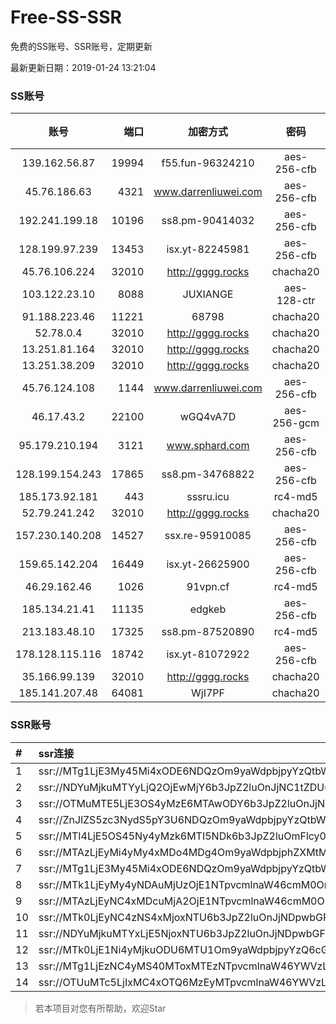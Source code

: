 # Free-SS-SSR

免费的SS账号、SSR账号，定期更新

最新更新日期：2019-01-24 13:21:04 

### SS账号

|账号|端口|加密方式|密码|更新时间|国家|
|:-----:|-----:|:----:|:----:|:----:|:----:|
|139.162.56.87|19994|f55.fun-96324210|aes-256-cfb|13:17:06|SG|
|45.76.186.63|4321|www.darrenliuwei.com|aes-256-cfb|13:17:16|SG|
|192.241.199.18|10196|ss8.pm-90414032|aes-256-cfb|13:17:05|US|
|128.199.97.239|13453|isx.yt-82245981|aes-256-cfb|13:17:06|SG|
|45.76.106.224|32010|http://gggg.rocks|chacha20|13:17:14|JP|
|103.122.23.10|8088|JUXIANGE|aes-128-ctr|13:17:08|US|
|91.188.223.46|11221|68798|chacha20|13:17:17|RU|
|52.78.0.4|32010|http://gggg.rocks|chacha20|13:17:28|KR|
|13.251.81.164|32010|http://gggg.rocks|chacha20|13:17:16|SG|
|13.251.38.209|32010|http://gggg.rocks|chacha20|13:17:07|SG|
|45.76.124.108|1144|www.darrenliuwei.com|aes-256-cfb|13:17:07|AU|
|46.17.43.2|22100|wGQ4vA7D|aes-256-gcm|13:12:13|RU|
|95.179.210.194|3121|www.sphard.com|aes-256-cfb|13:17:14|FR|
|128.199.154.243|17865|ss8.pm-34768822|aes-256-cfb|13:17:06|SG|
|185.173.92.181|443|sssru.icu|rc4-md5|13:17:16|RU|
|52.79.241.242|32010|http://gggg.rocks|chacha20|13:17:19|KR|
|157.230.140.208|14527|ssx.re-95910085|aes-256-cfb|13:17:06|US|
|159.65.142.204|16449|isx.yt-26625900|aes-256-cfb|13:17:06|SG|
|46.29.162.46|1026|91vpn.cf|rc4-md5|13:17:35|RU|
|185.134.21.41|11135|edgkeb|aes-256-cfb|13:17:16|GB|
|213.183.48.10|17325|ss8.pm-87520890|rc4-md5|13:17:06|RU|
|178.128.115.116|18742|isx.yt-81072922|aes-256-cfb|13:17:06|SG|
|35.166.99.139|32010|http://gggg.rocks|chacha20|13:17:17|US|
|185.141.207.48|64081|WjI7PF|chacha20|13:17:16|GB|


### SSR账号

|#|ssr连接|
|:-----|:-----|
|1|ssr://MTg1LjE3My45Mi4xODE6NDQzOm9yaWdpbjpyYzQtbWQ1OnBsYWluOmMzTnpjblV1YVdOMS8_cmVtYXJrcz1VMU5TVkU5UFRGOU9iMlJsT3VTX2hPZTlsLWFXcnlBJmdyb3VwPVYxZFhMbE5UVWxOVVQwOU1Ma05QVFE|
|2|ssr://NDYuMjkuMTYyLjQ2OjEwMjY6b3JpZ2luOnJjNC1tZDU6cGxhaW46T1RGMmNHNHVZMlkvP3JlbWFya3M9VTFOU1ZFOVBURjlPYjJSbE91U19oT2U5bC1hV3J5QSZncm91cD1WMWRYTGxOVFVsTlVUMDlNTGtOUFRR|
|3|ssr://OTMuMTE5LjE3OS4yMzE6MTAwODY6b3JpZ2luOnJjNC1tZDUtNjpwbGFpbjpiV2xzZFhoby8_b2Jmc3BhcmFtPTVweTY1Wnk2NXJXTDZLLUVPbWgwZEhBNkx5OTBMbU51TDBWb1pHMVVlR1UmcHJvdG9wYXJhbT1NVERsaFlNeGRPYXpxT1dHakRwb2RIUndPaTh2ZEM1amJpOVNaVVZSV25oeiZyZW1hcmtzPVUxTlNWRTlQVEY5T2IyUmxPdWU5bC1tcHJPV3d2T1M2bWlBJmdyb3VwPVYxZFhMbE5UVWxOVVQwOU1Ma05QVFE|
|4|ssr://ZnJlZS5zc3NydS5pY3U6NDQzOm9yaWdpbjpyYzQtbWQ1Omh0dHBfc2ltcGxlOmMzTnpjblV1YVdOMS8_cmVtYXJrcz1VMU5TVkU5UFRGOU9iMlJsT3VTX2hPZTlsLWFXcnlBJmdyb3VwPVYxZFhMbE5UVWxOVVQwOU1Ma05QVFE|
|5|ssr://MTI4LjE5OS45Ny4yMzk6MTI5NDk6b3JpZ2luOmFlcy0yNTYtY2ZiOnBsYWluOmFYTjRMbmwwTFRVNE1EWTRNVE0wLz9yZW1hcmtzPVUxTlNWRTlQVEY5T2IyUmxPdWFXc09XS29PV2RvU0JFYVdkcGRHRnNUMk5sWVc3bWxiRG1qYTdrdUszbHY0TSZncm91cD1WMWRYTGxOVFVsTlVUMDlNTGtOUFRR|
|6|ssr://MTAzLjEyMi4yMy4xMDo4MDg4Om9yaWdpbjphZXMtMTI4LWN0cjpwbGFpbjpTbFZZU1VGT1IwVS8_cmVtYXJrcz1VMU5TVkU5UFRGOU9iMlJsT3VTNm11V2txdVdjc09XTXVpQSZncm91cD1WMWRYTGxOVFVsTlVUMDlNTGtOUFRR|
|7|ssr://MTg1LjE3My45Mi4xODE6NDQzOm9yaWdpbjpyYzQtbWQ1OnBsYWluOmMzTnpjblV1YVdOMS8_cmVtYXJrcz1VMU5TVkU5UFRGOU9iMlJsT3VTX2hPZTlsLWFXcnlBJmdyb3VwPVYxZFhMbE5UVWxOVVQwOU1Ma05QVFE|
|8|ssr://MTk1LjEyMy4yNDAuMjUzOjE1NTpvcmlnaW46cmM0OnBsYWluOmJHNWpiZy8_cmVtYXJrcz1VMU5TVkU5UFRGOU9iMlJsT3VTNWpPV0ZpLVdGc0NBJmdyb3VwPVYxZFhMbE5UVWxOVVQwOU1Ma05QVFE|
|9|ssr://MTAzLjEyNC4xMDcuMjA2OjE1NTpvcmlnaW46cmM0OnBsYWluOmJHNWpiZy8_cmVtYXJrcz1VMU5TVkU5UFRGOU9iMlJsT3VTNm11V2txdVdjc09XTXVpQSZncm91cD1WMWRYTGxOVFVsTlVUMDlNTGtOUFRR|
|10|ssr://MTk0LjEyNC4zNS4xMjoxNTU6b3JpZ2luOnJjNDpwbGFpbjpiRzVqYmcvP3JlbWFya3M9VTFOU1ZFOVBURjlPYjJSbE91ZVJudVdqcXlBJmdyb3VwPVYxZFhMbE5UVWxOVVQwOU1Ma05QVFE|
|11|ssr://NDYuMjkuMTYxLjE5NjoxNTU6b3JpZ2luOnJjNDpwbGFpbjpiRzVqYmcvP3JlbWFya3M9VTFOU1ZFOVBURjlPYjJSbE91U19oT2U5bC1hV3J5QSZncm91cD1WMWRYTGxOVFVsTlVUMDlNTGtOUFRR|
|12|ssr://MTk0LjE1Ni4yMjkuODU6MTU1Om9yaWdpbjpyYzQ6cGxhaW46Ykc1amJnLz9yZW1hcmtzPVUxTlNWRTlQVEY5T2IyUmxPdVctdC1XYnZTQSZncm91cD1WMWRYTGxOVFVsTlVUMDlNTGtOUFRR|
|13|ssr://MTg1LjEzNC4yMS40MToxMTEzNTpvcmlnaW46YWVzLTI1Ni1jZmI6cGxhaW46WldSbmEyVmkvP3JlbWFya3M9VTFOU1ZFOVBURjlPYjJSbE9nJmdyb3VwPVYxZFhMbE5UVWxOVVQwOU1Ma05QVFE|
|14|ssr://OTUuMTc5LjIxMC4xOTQ6MzEyMTpvcmlnaW46YWVzLTI1Ni1jZmI6cGxhaW46ZDNkM0xuTndhR0Z5WkM1amIyMC8_cmVtYXJrcz1VMU5TVkU5UFRGOU9iMlJsT3VXNGpPaUZpaUEmZ3JvdXA9VjFkWExsTlRVbE5VVDA5TUxrTlBUUQ|


> 若本项目对您有所帮助，欢迎Star
